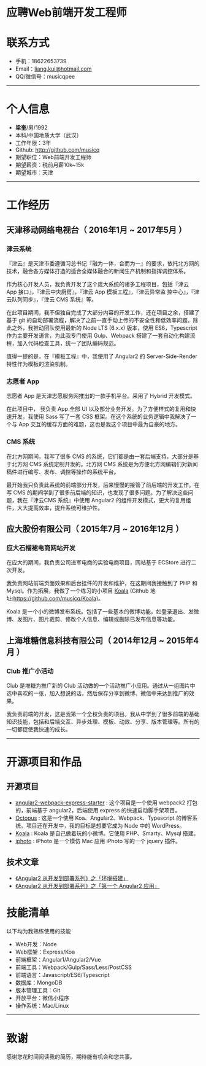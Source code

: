 # 应聘Web前端开发工程师


# 联系方式
- 手机：18622653739
- Email：liang.kui@hotmail.com
- QQ/微信号：musicqpee

---

# 个人信息

- **梁奎**/男/1992 
- 本科/中国地质大学（武汉） 
- 工作年限：3年
- Github: http://github.com/musicq
- 期望职位：Web前端开发工程师
- 期望薪资：税前月薪10k~15k
- 期望城市：天津

---

# 工作经历
## 天津移动网络电视台（ 2016年1月 ~ 2017年5月 ）

### 津云系统 
『津云』是天津市委遵循习总书记『融为一体，合而为一』的要求，依托北方网的技术，融合各方媒体打造的适合全媒体融合的新闻生产机制和指挥调控体系。

作为核心开发人员，我负责开发了这个庞大系统的诸多工程项目，包括『津云 App 接口』，『津云中央厨房』，『津云 App 模板工程』，『津云异常监
控中心』，『津云队列同步』，『津云 CMS 系统』等。

在此项目期间，我不但独自完成了大部分内容的开发工作，还在项目之余，搭建了基于 git 的自动部署流程，解决了之前一直手动上传的不安全性和低效率问题。除此之外，我推动团队使用最新的 Node LTS (6.x.x) 版本，使用 ES6，Typescript 作为主要开发语言，为此我专门使用 Gulp、Webpack 搭建了一套自动化构建流程，加入代码检查工具，统一了团队编码规范。

值得一提的是，在『模板工程』中，我使用了 Angular2 的 Server-Side-Render 特性作为模板的渲染机制。


### 志愿者 App 
志愿者 App 是天津志愿服务网推出的一款手机平台。采用了 Hybrid 开发模式。

在此项目中， 我负责 App 全部 UI 以及部分业务开发。为了方便样式的复用和快速开发，我使用 Sass 写了一套 CSS 框架。在这个系统的业务逻辑中我解决了一个与 App 交互的缓存方面的难题，这也是我这个项目中最为自豪的地方。

### CMS 系统

在北方网期间，我写了很多 CMS 的系统，它们都是由一套后端支持，大部分是基于北方网 CMS 系统定制开发的。北方网 CMS 系统是为方便北方网编辑们对新闻稿件进行编写、发布、调控等操作的系统平台。

最开始我只负责此系统的前端部分开发，后来慢慢的接管了前后端的开发工作。在写 CMS 的期间学到了很多前后端的知识，也发现了很多问题。为了解决这些问题，我在『津云CMS 系统』中使用 Angular2 的组件开发模式，更大的复用组件，大大提高效率，提升系统可维护性。

## 应大股份有限公司（ 2015年7月 ~ 2016年12月 ）

### 应大石榴裙电商网站开发

在应大的期间，我负责公司进军电商的实验电商项目，网站基于 ECStore 进行二次开发。

我负责网站前端页面效果和后台挂件的开发和维护，在这期间我接触到了 PHP 和 Mysql。作为拓展，我做了一个练习的小项目 [Koala](https://github.com/musicq/Koala) (Github 地址:https://github.com/musicq/Koala)。

Koala 是一个小的微博发布系统。包括了一些基本的微博功能，如登录退出、发微博、发图片、图片裁剪、修改个人信息、编辑或删除已发布信息等功能。

## 上海堆糖信息科技有限公司（ 2014年12月 ~ 2015年4月 ）

### Club 推广小活动

Club 是堆糖为推广新的 Club 活动做的一个活动推广小应用。通过从一组图片中选中喜欢的一张，加入想说的话，然后保存分享到微博、微信中来达到推广的效果。

我负责前端的开发，这是我第一个全权负责的项目。我从中学到了很多前端的基础知识技能，包括和后端交互、异步处理、模板、动效、分享、版本管理等。所有的一切都促使我快速的成长。

---

# 开源项目和作品
## 开源项目
- [angular2-webpack-express-starter](https://github.com/musicq/angular2-webpack-express-starter) : 这个项目是一个使用 webpack2 打包的，前端基于 angular2，后端使用 express 的快速启动脚手架项目。
- [Octopus](https://github.com/musicq/Octopus) : 这是一个使用 Koa、Angular2、Webpack、Typescript 的博客系统。项目还在开发中，我的目标是想要它成为 Node 中的 WordPress。
- [Koala](https://github.com/musicq/Koala) : Koala 是自己做着玩的小微博。它使用 PHP、Smarty、Mysql 搭建。
- [iphoto](https://github.com/musicq/iphoto) : iPhoto 是一个模仿 Mac 应用 iPhoto 写的一个 jquery 插件。

## 技术文章
- [《Angular2 从开发到部署系列》之「环境搭建」](https://segmentfault.com/a/1190000007231100?_ea=1941049)
- [《Angular2 从开发到部署系列》之「第一个 Angular2 应用」](https://segmentfault.com/a/1190000007265786)

# 技能清单
以下均为我熟练使用的技能

- Web开发：Node
- Web框架：Express/Koa
- 前端框架：Angular1/Angular2/Vue
- 前端工具：Webpack/Gulp/Sass/Less/PostCSS
- 前端语言：Javascript/ES6/Typescript
- 数据库：MongoDB
- 版本管理工具：Git
- 开放平台：微信小程序
- 操作系统：Mac/Linux

---

# 致谢
感谢您花时间阅读我的简历，期待能有机会和您共事。
